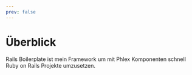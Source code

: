 ```yaml
---
prev: false
---
```


# Überblick

Rails Boilerplate ist mein Framework um mit Phlex Komponenten schnell Ruby on Rails Projekte umzusetzen.
